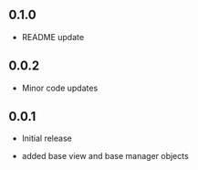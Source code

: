 ## 0.1.0
* README update

## 0.0.2
* Minor code updates

## 0.0.1

* Initial release
- added base view and base manager objects
